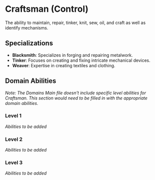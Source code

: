 # Craftsman (Control)

The ability to maintain, repair, tinker, knit, sew, oil, and craft as well as identify mechanisms.

## Specializations

- **Blacksmith**: Specializes in forging and repairing metalwork.
- **Tinker**: Focuses on creating and fixing intricate mechanical devices.
- **Weaver**: Expertise in creating textiles and clothing.

## Domain Abilities

*Note: The Domains Main file doesn't include specific level abilities for Craftsman. This section would need to be filled in with the appropriate domain abilities.*

### Level 1

*Abilities to be added*

### Level 2

*Abilities to be added*

### Level 3

*Abilities to be added*